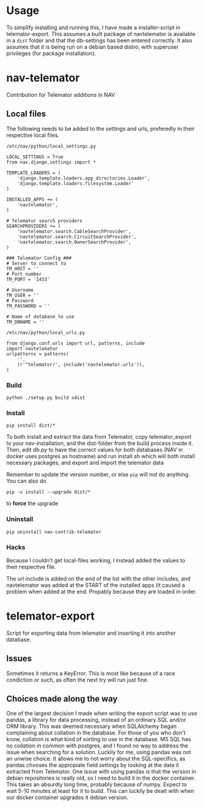 # Usage

To simplify installing and running this, I have made a installer-script in telemator-export.
This assumes a built package of navtelemator is available in a `dist` folder and that the db-settings has been entered correctly.
It also assumes that it is being run on a debian based distro, with superuser privileges (for package installation).

# nav-telemator

Contribution for Telemator additions in NAV

## Local files

The following needs to be added to the settings and urls, preferedly in their respective local files.

`/etc/nav/python/local_settings.py`

    LOCAL_SETTINGS = True
    from nav.django.settings import *

    TEMPLATE_LOADERS = (
        'django.template.loaders.app_directories.Loader',
        'django.template.loaders.filesystem.Loader'
    )

    INSTALLED_APPS += (
        'navtelemator',
    )
        
    # Telemator search providers
    SEARCHPROVIDERS += (
        'navtelemator.search.CableSearchProvider',
        'navtelemator.search.CircuitSearchProvider',
        'navtelemator.search.OwnerSearchProvider',
    )

    ### Telemator Config ###
    # Server to connect to
    TM_HOST = ''
    # Port number
    TM_PORT = '1433'

    # Username
    TM_USER = ''
    # Password
    TM_PASSWORD = ''

    # Name of database to use
    TM_DBNAME = ''


`/etc/nav/python/local_urls.py`

    from django.conf.urls import url, patterns, include
    import navtelemator
    urlpatterns = patterns(
        '',
        (r'^telemator/', include('navtelemator.urls')),
    )

### Build

`python ./setup.py build sdist`

### Install

`pip install dist/*`

To both install and extract the data from Telemator, copy
telemator_export to your nav-installation, and the dist-folder from
the build process inside it.  Then, edit db.py to have the correct
values for both databases (NAV in docker uses postgres as hostname)
and run install.sh which will both install necessary packages, and
export and import the telemator data

Remember to update the version number, or else `pip` will not do
anything. You can also do

`pip -v install --upgrade dist/*`

to **force** the upgrade

### Uninstall

`pip uninstall nav-contrib-telemator`


### Hacks

Because I couldn't get local-files working, I instead added the values to their respective file.

The url include is added on the end of the list with the other includes, and navtelemator was added at the START of the installed apps (it caused a problem when added at the end. Propably because they are loaded in order.

# telemator-export

Script for exporting data from telemator and inserting it into another database.

## Issues

Sometimes it returns a KeyError. This is most like because of a race condiction or such, as often the next try will run just fine.

## Choices made along the way

One of the largest decision I made when writing the export script was to use pandas, a library for data processing, instead of an ordinary SQL and/or ORM library.
This was deemed necessary when SQLAlchemy began complaining about collation in the database. For those of you who don't know, collation is what kind of sorting to use in the database.
MS SQL has no collation in common with postgres, and I found no way to address the issue when searching for a solution. Luckily for me, using pandas was not an unwise choice.
It allows me to not worry about the SQL-specifics, as pandas chooses the appropiate field settings by looking at the data it extracted from Telemator.
One issue with using pandas is that the version in debian repositories is really old, so I need to build it in the docker container. This takes an absurdly long time, probably because of numpy.
Expect to wait 5-10 minutes at least for it to build. This can luckily be dealt with when our docker container upgrades it debian version.
